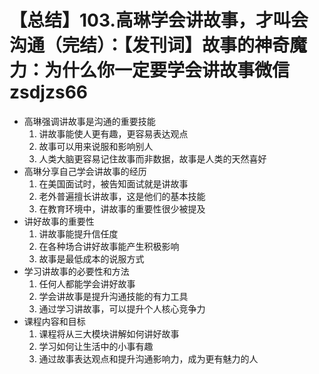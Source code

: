 # 【总结】103.高琳学会讲故事，才叫会沟通（完结）：【发刊词】故事的神奇魔力：为什么你一定要学会讲故事微信zsdjzs66

-   高琳强调讲故事是沟通的重要技能
    1.  讲故事能使人更有趣，更容易表达观点
    2.  故事可以用来说服和影响别人
    3.  人类大脑更容易记住故事而非数据，故事是人类的天然喜好
-   高琳分享自己学会讲故事的经历
    1.  在美国面试时，被告知面试就是讲故事
    2.  老外普遍擅长讲故事，这是他们的基本技能
    3.  在教育环境中，讲故事的重要性很少被提及
-   讲好故事的重要性
    1.  讲故事能提升信任度
    2.  在各种场合讲好故事能产生积极影响
    3.  故事是最低成本的说服方式
-   学习讲故事的必要性和方法
    1.  任何人都能学会讲好故事
    2.  学会讲故事是提升沟通技能的有力工具
    3.  通过学习讲故事，可以提升个人核心竞争力
-   课程内容和目标
    1.  课程将从三大模块讲解如何讲好故事
    2.  学习如何让生活中的小事有趣
    3.  通过故事表达观点和提升沟通影响力，成为更有魅力的人